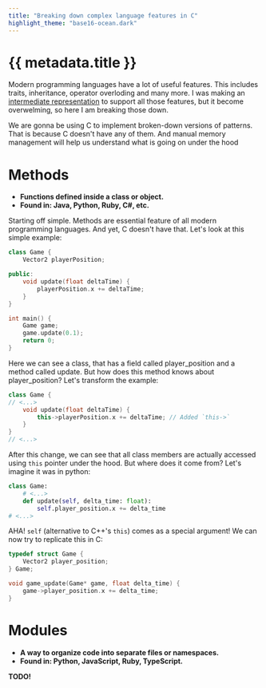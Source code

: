 ```yaml
---
title: "Breaking down complex language features in C"
highlight_theme: "base16-ocean.dark"
---
```

# {{ metadata.title }}
Modern programming languages have a lot of useful features.
This includes traits, inheritance, operator overloding and many more.
I was making an [intermediate representation](https://github.com/InfiniteCoder01/OrCo) to support all those features,
but it become overwelming, so here I am breaking those down.

We are gonna be using C to implement broken-down versions of patterns.
That is because C doesn't have any of them. And manual memory management
will help us understand what is going on under the hood

# Methods
- **Functions defined inside a class or object.**
- **Found in: Java, Python, Ruby, C#, etc.**

Starting off simple. Methods are essential feature of all modern programming languages.
And yet, C doesn't have that. Let's look at this simple example:
```C++
class Game {
    Vector2 playerPosition;

public:
    void update(float deltaTime) {
        playerPosition.x += deltaTime;
    }
}

int main() {
    Game game;
    game.update(0.1);
    return 0;
}
```
Here we can see a class, that has a field called player_position and a method called update.
But how does this method knows about player_position? Let's transform the example:
```C++
class Game {
// <...>
    void update(float deltaTime) {
        this->playerPosition.x += deltaTime; // Added `this->`
    }
}
// <...>
```

After this change, we can see that all class members are actually accessed using `this` pointer under the hood.
But where does it come from? Let's imagine it was in python:
```Python
class Game:
    # <...>
    def update(self, delta_time: float):
        self.player_position.x += delta_time
# <...>
```

AHA! `self` (alternative to C++'s `this`) comes as a special argument!
We can now try to replicate this in C:
```C
typedef struct Game {
    Vector2 player_position;
} Game;

void game_update(Game* game, float delta_time) {
    game->player_position.x += delta_time;
}
```

# Modules
- **A way to organize code into separate files or namespaces.**
- **Found in: Python, JavaScript, Ruby, TypeScript.**

**TODO!**
